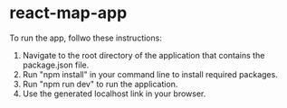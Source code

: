 # react-map-app
To run the app, follwo these instructions:
  1. Navigate to the root directory of the application that contains the package.json file.
  2. Run "npm install" in your command line to install required packages.
  3. Run "npm run dev" to run the application.
  4. Use the generated localhost link in your browser.
